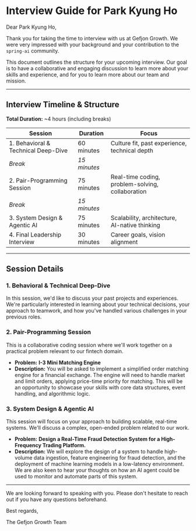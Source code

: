 # Interview Guide for Park Kyung Ho

Dear Park Kyung Ho,

Thank you for taking the time to interview with us at Gefjon Growth. We were very impressed with your background and your contribution to the `spring-ai` community.

This document outlines the structure for your upcoming interview. Our goal is to have a collaborative and engaging discussion to learn more about your skills and experience, and for you to learn more about our team and mission.

---

## Interview Timeline & Structure

**Total Duration:** ~4 hours (including breaks)

| Session                               | Duration    | Focus                                           |
| ------------------------------------- | ----------- | ----------------------------------------------- |
| 1. Behavioral & Technical Deep-Dive   | 60 minutes  | Culture fit, past experience, technical depth   |
| *Break*                               | *15 minutes*|                                                 |
| 2. Pair-Programming Session           | 75 minutes  | Real-time coding, problem-solving, collaboration|
| *Break*                               | *15 minutes*|                                                 |
| 3. System Design & Agentic AI         | 75 minutes  | Scalability, architecture, AI-native thinking   |
| 4. Final Leadership Interview         | 30 minutes  | Career goals, vision alignment                  |

---

## Session Details

### 1. Behavioral & Technical Deep-Dive
In this session, we'd like to discuss your past projects and experiences. We're particularly interested in learning about your technical decisions, your approach to teamwork, and how you've handled various challenges in your previous roles.

### 2. Pair-Programming Session
This is a collaborative coding session where we'll work together on a practical problem relevant to our fintech domain.

*   **Problem:** **I-3 Mini Matching Engine**
*   **Description:** You will be asked to implement a simplified order matching engine for a financial exchange. The engine will need to handle market and limit orders, applying price-time priority for matching. This will be an opportunity to showcase your skills with core data structures, event handling, and algorithmic logic.

### 3. System Design & Agentic AI
This session will focus on your approach to building scalable, real-time systems. We'll discuss a complex, open-ended problem related to our work.

*   **Problem:** **Design a Real-Time Fraud Detection System for a High-Frequency Trading Platform.**
*   **Description:** We will explore the design of a system to handle high-volume data ingestion, feature engineering for fraud detection, and the deployment of machine learning models in a low-latency environment. We are also keen to hear your thoughts on how an AI agent could be used to monitor and automate parts of this system.

---

We are looking forward to speaking with you. Please don't hesitate to reach out if you have any questions beforehand.

Best regards,

The Gefjon Growth Team
